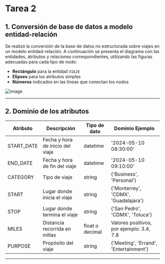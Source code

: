 # Tarea 2

## 1. Conversión de base de datos a modelo entidad-relación

Se realizó la conversión de la base de datos no estructurada sobre viajes en un modelo entidad-relación. A continuación se presenta el diagrama con las entidades, atributos y relaciones correspondientes, utilizando las figuras adecuadas para cada tipo de nodo:

- **Rectángulo** para la entidad `VIAJE`
- **Elipses** para los atributos simples
- **Números** indicados en las líneas que conectan los nodos

![image](https://github.com/user-attachments/assets/4a5ac5ba-5bae-4b4f-aaa2-8f32c5f03491)

---

## 2. Dominio de los atributos

| Atributo     | Descripción                           | Tipo de dato         | Dominio Ejemplo                           |
|--------------|---------------------------------------|-----------------------|-------------------------------------------|
| START_DATE   | Fecha y hora de inicio del viaje      | datetime              | '2024-05-10 08:30:00'                     |
| END_DATE     | Fecha y hora de fin del viaje         | datetime              | '2024-05-10 09:10:00'                     |
| CATEGORY     | Tipo de viaje                         | string                | {'Business', 'Personal'}                  |
| START        | Lugar donde inicia el viaje           | string                | {'Monterrey', 'CDMX', 'Guadalajara'}     |
| STOP         | Lugar donde termina el viaje          | string                | {'San Pedro', 'CDMX', 'Toluca'}          |
| MILES        | Distancia recorrida en millas         | float o decimal       | Valores positivos, por ejemplo: 3.4, 7.8  |
| PURPOSE      | Propósito del viaje                   | string                | {'Meeting', 'Errand', 'Entertainment'}   |

---

